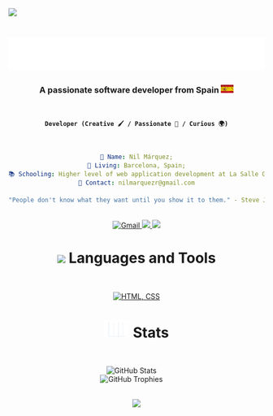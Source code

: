 [![](https://visitcount.itsvg.in/api?id=NilMarquez&icon=3&color=2)](https://visitcount.itsvg.in)

<h1 align="center">
  <img src="https://raw.githubusercontent.com/NilMarquez/NilMarquez/master/name.svg" alt="Nil Márquez" />
</h1>

<h3 align="center"><b>A passionate software developer from Spain  <picture><img src="./assets/images/spanish-flag-14.gif" width = 25px heigth = 5px></picture></b></h3></br>


<div align="center">  
  
**`Developer (Creative 🖌️ / Passionate 🚀 / Curious 🌍)`**</br>
</div>


<div align="center"></br> 
    
```yaml
👤 Name: Nil Márquez;
📍 Living: Barcelona, Spain;
📚 Schooling: Higher level of web application development at La Salle Grácia.;
📧 Contact: nilmarquezr@gmail.com

"People don't know what they want until you show it to them." - Steve Jobs 
```
  
</div></br>
 
<div align="center"> 
  <a href="mailto:nilmarquezr@gmail.com">
    <img src="https://img.shields.io/badge/Gmail-333333?style=for-the-badge&logo=gmail&logoColor=red" alt="Gmail" />
  </a>
  <a href="https://linkedin.com/in/nil-marquez-rodriguez" target="_blank">
    <img src="https://img.shields.io/badge/LinkedIn-0077B5?style=for-the-badge&logo=linkedin&logoColor=white" target="_blank" />
  </a>
  <a href="https://NilMarquez.github.io" target="_blank">
     <img src="https://img.shields.io/badge/Portfolio (Coming Soon) -FF5722?style=for-the-badge&logo=todoist&logoColor=white" target="_blank" /> 
  </a>
</div>

<div align="center"> 

 
# <img src="https://media2.giphy.com/media/QssGEmpkyEOhBCb7e1/giphy.gif?cid=ecf05e47a0n3gi1bfqntqmob8g9aid1oyj2wr3ds3mg700bl&rid=giphy.gif" width ="25"><b> Languages and Tools </b> 

</div></br>


<div align="center"> 

[![HTML, CSS](https://skillicons.dev/icons?i=java,html,css,git,idea,stackoverflow,vscode,mysql)](https://skillicons.dev)

</div>

<div align="center"> 

# <picture><img src="./assets/images/stats.gif" width = 50px heigth = 30px></picture> **Stats**
<br>

</div>

<p align="center">
  <img src="https://github-readme-stats.vercel.app/api?username=NilMarquez&show_icons=true&theme=gruvbox" alt="GitHub Stats" style="margin-right: 20px;"><br/>
  <img src="https://github-profile-trophy.vercel.app/?username=NilMarquez&theme=gruvbox&no-frame=false&no-bg=false&margin-w=4" alt="GitHub Trophies" style="margin-right: 20px;">
</p>
<br>
<!-- TXS FOR VISITING -->
<div align="center">
  <img src="https://img.shields.io/badge/Thanks%20for%20visiting-black?style=for-the-badge&logo=github&labelColor=yellow" height="35" />
</div>
